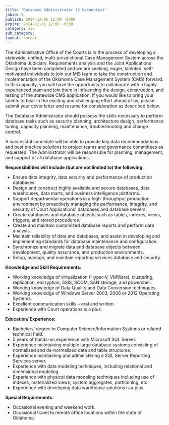 ```yaml
---
title: 'Database Administrator (2 Vacancies)'
jobid: 5
publish: 2014-12-05 12:00 -0500
expire: 2014-12-05 12:00 -0500
category: mis
sub_category: 
layout: career
---
```

<p>The Administrative Office of the Courts is in the process of developing a statewide, unified, multi-jurisdictional Case Management System across the Oklahoma Judiciary.  Requirements analysis and the Joint Applications Design have been completed and we are seeking, eager, talented, self-motivated individuals to join our MIS team to take the construction and implementation of the Oklahoma Case Management System (CMS) forward.  In this capacity, you will have the opportunity to collaborate with a highly experienced team and join them in influencing the design, construction, and testing of the statewide CMS application.  If you would like to bring your talents to bear in the exciting and challenging effort ahead of us, please submit your cover letter and resume for consideration as described below.</p><p>The Database Administrator should possess the skills necessary to perform database tasks such as security planning, architecture design, performance tuning, capacity planning, maintenance, troubleshooting and change control.</p><p>A successful candidate will be able to provide key data recommendations and best practice solutions to project teams and governance committees as requested. The Administrator will be responsible for planning, management, and support of all database applications.</p><p><strong>Responsibilities will include (but are not limited to) the following:</strong></p><ul><li>Ensure data integrity, data security and performance of production databases.</li><li>Design and construct highly available and secure databases, data warehouses, data marts, and business intelligence platforms.</li><li>Support departmental operations in a high-throughput production environment by proactively managing the performance, integrity, and security of Court Applications' databases and database servers. </li><li>Create databases and database objects such as tables, indexes, views, triggers, and stored procedures.</li><li>Create and maintain customized database reports and perform data analysis.</li><li>Maintain reliability of data and databases, and assist in developing and implementing standards for database maintenance and configuration.</li><li>Synchronize and migrate data and database objects between development, quality assurance, and production environments. </li><li>Setup, manage, and maintain reporting services database and security.</li></ul><p><strong>Knowledge and Skill Requirements:</strong></p><ul><li>Working knowledge of virtualization (Hyper-V, VMWare), clustering, replication, encryption, SSIS, SCOM, SAN storage, and powershell.</li><li>Working knowledge of Data Quality and Data Conversion techniques.</li><li>Working knowledge of Windows Server 2003, 2008 or 2012 Operating Systems.</li><li>Excellent communication skills – oral and written.</li><li>Experience with Court operations is a plus.</li></ul><p><strong>Education/ Experience:</strong></p><ul><li>Bachelors’ degree in Computer Science/Information Systems or related technical field.</li><li>5 years of hands-on experience with Microsoft SQL Server.</li><li>Experience maintaining multiple large database systems consisting of normalized and de-normalized data and table structures.</li><li>Experience maintaining and administering a SQL Server Reporting Services server.</li><li>Experience with data modeling techniques, including relational and dimensional modeling.</li><li>Experience with physical data modeling techniques including use of indexes, materialized views, system aggregates, partitioning, etc.</li><li>Experience with developing data warehouse solutions is a plus.</li></ul><p><strong>Special Requirements</strong>:</p><ul><li>Occasional evening and weekend work.</li><li>Occasional travel to remote office locations within the state of Oklahoma.</li></ul>